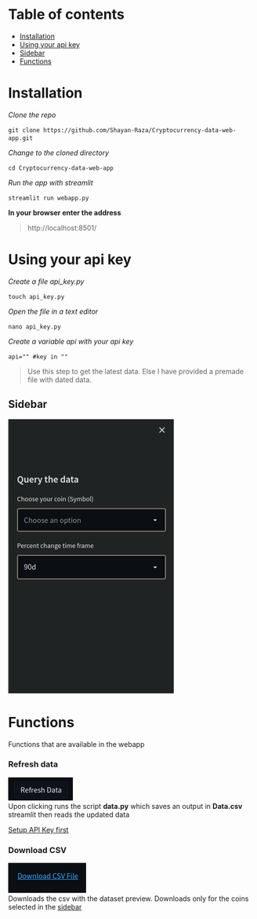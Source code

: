 # Table of contents 
- [Installation](#installation)
- [Using your api key](#using-your-api-key)
- [Sidebar](#sidebar)
- [Functions](#functions)

# Installation
*Clone the repo*
```
git clone https://github.com/Shayan-Raza/Cryptocurrency-data-web-app.git
```
*Change to the cloned directory*
```
cd Cryptocurrency-data-web-app 
```
*Run the app with streamlit*
```
streamlit run webapp.py
```
**In your browser enter the address**

> http://localhost:8501/

# Using your api key
*Create a file api_key.py*
```
touch api_key.py
```
*Open the file in a text editor*
```
nano api_key.py
```

*Create a variable api with your api key*
```
api="" #key in ""
```
> Use this step to get the latest data. Else I have provided a premade file with dated data.
## Sidebar
![Sidebar](previews/sidebar.png)

# Functions
Functions that are available in the webapp

### Refresh data
![Refresh data](previews/refresh_data_button.png)
<br>
Upon clicking runs the script **data.py** which saves an output in **Data.csv** streamlit then reads the updated data

[Setup API Key first](#using-your-api-key)

### Download CSV
![Download CSV Button](previews/download_csv_button.png)
<br>
Downloads the csv with the dataset preview. Downloads only for the coins selected in the [sidebar](#sidebar)
